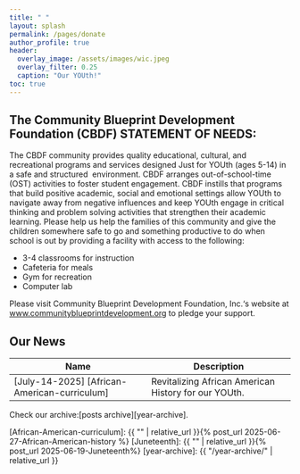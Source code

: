 ```yaml
---
title: " "
layout: splash
permalink: /pages/donate
author_profile: true
header:
  overlay_image: /assets/images/wic.jpeg
  overlay_filter: 0.25
  caption: "Our YOUth!"
toc: true
---
```

## The Community Blueprint Development Foundation (CBDF) STATEMENT OF NEEDS:

The CBDF community provides quality educational, cultural, and recreational programs and services designed Just for YOUth (ages 5-14) in a safe and structured 
environment. CBDF arranges out-of-school-time (OST) activities to foster student engagement. CBDF instills that programs that build positive academic, social and emotional settings allow YOUth to navigate away from negative influences and keep YOUth engage in critical thinking and problem solving activities that strengthen their academic learning. Please help us help the families of this community and give the children somewhere safe to go and something productive to do when school is out by providing a facility with access to the following:

- 3-4 classrooms for instruction
- Cafeteria for meals
- Gym for recreation
- Computer lab

Please visit Community Blueprint Development Foundation, Inc.‘s website at www.communityblueprintdevelopment.org to pledge your support. 
 
## Our News

| Name                                        | Description                                           |
| ------------------------------------------- | ----------------------------------------------------- |
| [July-14-2025] [African-American-curriculum] | Revitalizing African American History for our YOUth. |


Check our archive:[posts archive][year-archive].

[African-American-curriculum]: {{ "" | relative_url }}{% post_url 2025-06-27-African-American-history %}
[Juneteenth]: {{ "" | relative_url }}{% post_url 2025-06-19-Juneteenth%}
[year-archive]: {{ "/year-archive/" | relative_url }}




